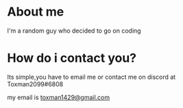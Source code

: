 # About me

I'm a random guy who decided to go on coding

# How do i contact you?

Its simple,you have to email me or contact me on discord at Toxman2099#6808


my email is toxman1429@gmail.com
